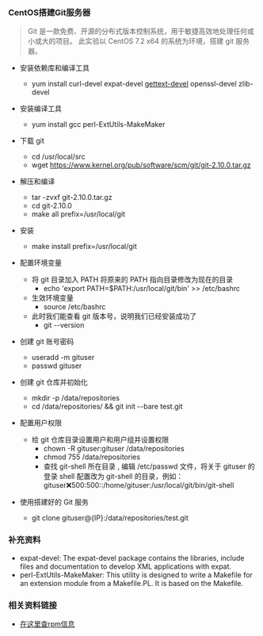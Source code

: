 ### CentOS搭建Git服务器

> Git 是一款免费、开源的分布式版本控制系统，用于敏捷高效地处理任何或小或大的项目。
此实验以 CentOS 7.2 x64 的系统为环境，搭建 git 服务器。

* 安装依赖库和编译工具
  - yum install curl-devel expat-devel [gettext-devel](http://www.gnu.org/software/gettext/) openssl-devel zlib-devel
* 安装编译工具
  - yum install gcc perl-ExtUtils-MakeMaker
* 下载 git
  - cd /usr/local/src
  - wget https://www.kernel.org/pub/software/scm/git/git-2.10.0.tar.gz
* 解压和编译
  - tar -zvxf git-2.10.0.tar.gz
  - cd git-2.10.0
  - make all prefix=/usr/local/git
* 安装
  - make install prefix=/usr/local/git

* 配置环境变量
  - 将 git 目录加入 PATH
将原来的 PATH 指向目录修改为现在的目录
    - echo 'export PATH=$PATH:/usr/local/git/bin' >> /etc/bashrc
  - 生效环境变量
    - source /etc/bashrc
  - 此时我们能查看 git 版本号，说明我们已经安装成功了
    - git --version

* 创建 git 账号密码
  - useradd -m gituser
  - passwd gituser

* 创建 git 仓库并初始化
  - mkdir -p /data/repositories
  - cd /data/repositories/ && git init --bare test.git

* 配置用户权限
  - 给 git 仓库目录设置用户和用户组并设置权限
    - chown -R gituser:gituser /data/repositories
    - chmod 755 /data/repositories
    - 查找 git-shell 所在目录
 , 编辑 /etc/passwd 文件，将关于 gituser 的登录 shell 配置改为 git-shell 的目录，例如：gituser:x:500:500::/home/gituser:/usr/local/git/bin/git-shell

* 使用搭建好的 Git 服务
  - git clone gituser@{IP}:/data/repositories/test.git

### 补充资料
* expat-devel: The expat-devel package contains the libraries, include files and documentation to develop XML applications with expat.
* perl-ExtUtils-MakeMaker: This utility is designed to write a Makefile for an extension module from a Makefile.PL. It is based on the Makefile.


### 相关资料链接
* [在这里查rpm信息](http://rpmfind.net/linux/rpm2html/search.php)

